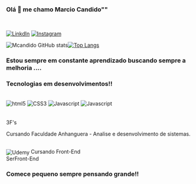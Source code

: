 


### Olá 👋 me chamo Marcio Candido""

</br>

[![LinkdIn](https://img.shields.io/badge/LinkedIn-0077B5?style=for-the-badge&logo=linkedin&logoColor=white)](https://www.linkedin.com/in/marcio-candido-501a0522b/)
[![Instagram](https://img.shields.io/badge/Instagram-E4405F?style=for-the-badge&logo=instagram&logoColor=white)](https://www.instagram.com/m_candidos/)


![Mcandido GitHub stats](https://github-readme-stats.vercel.app/api?username=MarcioCandidos&show_icons=true&theme=dracula)[![Top Langs](https://github-readme-stats.vercel.app/api/top-langs/?username=MarcioCandidos&langs=)](https://github.com/MarcioCandidos/github-readme-stats)

 ### Estou sempre em constante aprendizado buscando sempre a melhoria ....


### Tecnologias em desenvolvimentos!!


<div style="display: inline_block"><br/>
    <img align="center" alt="html5" src="https://img.shields.io/badge/HTML5-E34F26?style=for-the-badge&logo=html5&logoColor=white" /> <img align="center" alt="CSS3" src="https://img.shields.io/badge/CSS3-1572B6?style=for-the-badge&logo=css3&logoColor=white" /> <img align="center" alt="Javascript" src="https://img.shields.io/badge/JavaScript-323330?style=for-the-badge&logo=javascript&logoColor=F7DF1E" /> <img align="center" alt="Javascript" src="https://img.shields.io/badge/Python-14354C?style=for-the-badge&logo=python&logoColor=white" /> 
    
    
</div></br>

</br>
3F's

Cursando Faculdade Anhanguera - Analise e desenvolvimento de sistemas.</br><br>

 <img align="center" alt="Udemy" src="https://img.shields.io/badge/Udemy-EC5252?style=for-the-badge&logo=Udemy&logoColor=white" /> Cursando Front-End <br>SerFront-End

### Comece pequeno sempre pensando grande!!
